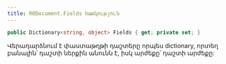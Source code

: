 ```yaml
---
title: RODocument.Fields հատկություն
---
```


```c#
public Dictionary<string, object> Fields { get; private set; }
```

Վերադարձնում է փաստաթղթի դաշտերը որպես dictionary, որտեղ բանալին՝ դաշտի ներքին անունն է, իսկ արժեքը՝ դաշտի արժեքը:
